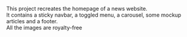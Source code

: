 This project recreates the homepage of a news website.  
It contains a sticky navbar, a toggled menu, a carousel, some mockup articles and a footer.  
All the images are royalty-free
